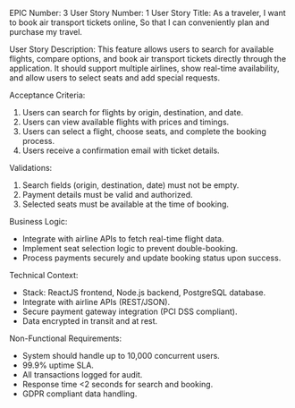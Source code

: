 EPIC Number: 3
User Story Number: 1
User Story Title: As a traveler, I want to book air transport tickets online, So that I can conveniently plan and purchase my travel.

User Story Description: This feature allows users to search for available flights, compare options, and book air transport tickets directly through the application. It should support multiple airlines, show real-time availability, and allow users to select seats and add special requests.

Acceptance Criteria:
1. Users can search for flights by origin, destination, and date.
2. Users can view available flights with prices and timings.
3. Users can select a flight, choose seats, and complete the booking process.
4. Users receive a confirmation email with ticket details.

Validations:
1. Search fields (origin, destination, date) must not be empty.
2. Payment details must be valid and authorized.
3. Selected seats must be available at the time of booking.

Business Logic: 
- Integrate with airline APIs to fetch real-time flight data.
- Implement seat selection logic to prevent double-booking.
- Process payments securely and update booking status upon success.

Technical Context:
- Stack: ReactJS frontend, Node.js backend, PostgreSQL database.
- Integrate with airline APIs (REST/JSON).
- Secure payment gateway integration (PCI DSS compliant).
- Data encrypted in transit and at rest.

Non-Functional Requirements:
- System should handle up to 10,000 concurrent users.
- 99.9% uptime SLA.
- All transactions logged for audit.
- Response time <2 seconds for search and booking.
- GDPR compliant data handling.
